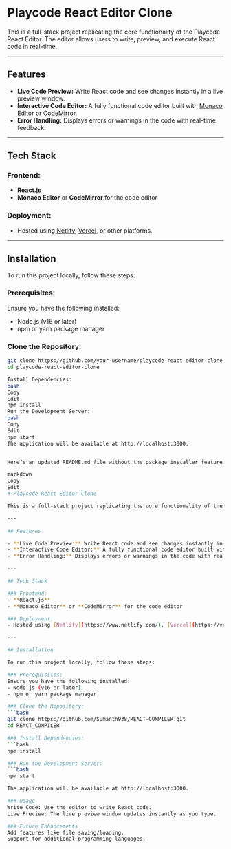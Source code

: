 # Playcode React Editor Clone  

This is a full-stack project replicating the core functionality of the Playcode React Editor. The editor allows users to write, preview, and execute React code in real-time.  

---

## Features  

- **Live Code Preview:** Write React code and see changes instantly in a live preview window.  
- **Interactive Code Editor:** A fully functional code editor built with [Monaco Editor](https://microsoft.github.io/monaco-editor/) or [CodeMirror](https://codemirror.net/).  
- **Error Handling:** Displays errors or warnings in the code with real-time feedback.  

---

## Tech Stack  

### Frontend:  
- **React.js**  
- **Monaco Editor** or **CodeMirror** for the code editor  

### Deployment:  
- Hosted using [Netlify](https://www.netlify.com/), [Vercel](https://vercel.com/), or other platforms.  

---

## Installation  

To run this project locally, follow these steps:  

### Prerequisites:  
Ensure you have the following installed:  
- Node.js (v16 or later)  
- npm or yarn package manager  

### Clone the Repository:  
```bash  
git clone https://github.com/your-username/playcode-react-editor-clone.git  
cd playcode-react-editor-clone  

Install Dependencies:
bash
Copy
Edit
npm install  
Run the Development Server:
bash
Copy
Edit
npm start  
The application will be available at http://localhost:3000.


Here’s an updated README.md file without the package installer feature:

markdown
Copy
Edit
# Playcode React Editor Clone  

This is a full-stack project replicating the core functionality of the Playcode React Editor. The editor allows users to write, preview, and execute React code in real-time.  

---

## Features  

- **Live Code Preview:** Write React code and see changes instantly in a live preview window.  
- **Interactive Code Editor:** A fully functional code editor built with [Monaco Editor](https://microsoft.github.io/monaco-editor/) or [CodeMirror](https://codemirror.net/).  
- **Error Handling:** Displays errors or warnings in the code with real-time feedback.  

---

## Tech Stack  

### Frontend:  
- **React.js**  
- **Monaco Editor** or **CodeMirror** for the code editor  

### Deployment:  
- Hosted using [Netlify](https://www.netlify.com/), [Vercel](https://vercel.com/), or other platforms.  

---

## Installation  

To run this project locally, follow these steps:  

### Prerequisites:  
Ensure you have the following installed:  
- Node.js (v16 or later)  
- npm or yarn package manager  

### Clone the Repository:  
```bash  
git clone https://github.com/Sumanth938/REACT-COMPILER.git
cd REACT_COMPILER

### Install Dependencies:
```bash
npm install  

### Run the Development Server:
```bash
npm start

The application will be available at http://localhost:3000.

### Usage
Write Code: Use the editor to write React code.
Live Preview: The live preview window updates instantly as you type.

### Future Enhancements
Add features like file saving/loading.
Support for additional programming languages.